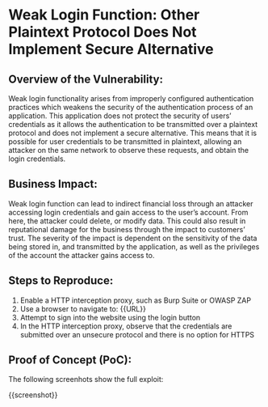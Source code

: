 # Weak Login Function: Other Plaintext Protocol Does Not Implement Secure Alternative

## Overview of the Vulnerability:

Weak login functionality arises from improperly configured authentication practices which weakens the security of the authentication process of an application. This application does not protect the security of users’ credentials as it allows the authentication to be transmitted over a plaintext protocol and does not implement a secure alternative. This means that it is possible for user credentials to be transmitted in plaintext, allowing an attacker on the same network to observe these requests, and obtain the login credentials.

## Business Impact:

Weak login function can lead to indirect financial loss through an attacker accessing login credentials and gain access to the user’s account. From here, the attacker could delete, or modify data. This could also result in reputational damage for the business through the impact to customers’ trust. The severity of the impact is dependent on the sensitivity of the data being stored in, and transmitted by the application, as well as the privileges of the account the attacker gains access to.

## Steps to Reproduce:

1. Enable a HTTP interception proxy, such as Burp Suite or OWASP ZAP
1. Use a browser to navigate to: {{URL}}
1. Attempt to sign into the website using the login button
1. In the HTTP interception proxy, observe that the credentials are submitted over an unsecure protocol and there is no option for HTTPS

## Proof of Concept (PoC):

The following screenhots show the full exploit:

{{screenshot}}
